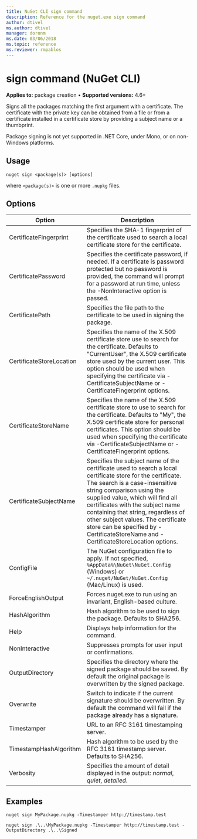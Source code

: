 ```yaml
---
title: NuGet CLI sign command
description: Reference for the nuget.exe sign command
author: dtivel
ms.author: dtivel
manager: doronm
ms.date: 03/06/2018
ms.topic: reference
ms.reviewer: rmpablos
---
```


# sign command (NuGet CLI)

**Applies to:** package creation &bullet; **Supported versions:** 4.6+

Signs all the packages matching the first argument with a certificate. The certificate with the private key can be obtained from a file or from a certificate installed in a certificate store by providing a subject name or a thumbprint.

Package signing is not yet supported in .NET Core, under Mono, or on non-Windows platforms.

## Usage

```cli
nuget sign <package(s)> [options]
```

where `<package(s)>` is one or more `.nupkg` files.

## Options

| Option | Description |
| --- | --- |
| CertificateFingerprint | Specifies the SHA-1 fingerprint of the certificate used to search a local certificate store for the certificate. |
| CertificatePassword | Specifies the certificate password, if needed. If a certificate is password protected but no password is provided, the command will prompt for a password at run time, unless the -NonInteractive option is passed. |
| CertificatePath | Specifies the file path to the certificate to be used in signing the package. |
| CertificateStoreLocation | Specifies the name of the X.509 certificate store use to search for the certificate. Defaults to "CurrentUser", the X.509 certificate store used by the current user. This option should be used when specifying the certificate via -CertificateSubjectName or -CertificateFingerprint options. |
| CertificateStoreName | Specifies the name of the X.509 certificate store to use to search for the certificate. Defaults to "My", the X.509 certificate store for personal certificates. This option should be used when specifying the certificate via -CertificateSubjectName or -CertificateFingerprint options. |
| CertificateSubjectName | Specifies the subject name of the certificate used to search a local certificate store for the certificate.  The search is a case-insensitive string comparison using the supplied value, which will find all certificates with the subject name containing that string, regardless of other subject values.  The certificate store can be specified by -CertificateStoreName and -CertificateStoreLocation options. |
| ConfigFile | The NuGet configuration file to apply. If not specified, `%AppData%\NuGet\NuGet.Config` (Windows) or `~/.nuget/NuGet/NuGet.Config` (Mac/Linux) is used.|
| ForceEnglishOutput | Forces nuget.exe to run using an invariant, English-based culture. |
| HashAlgorithm | Hash algorithm to be used to sign the package. Defaults to SHA256. |
| Help | Displays help information for the command. |
| NonInteractive | Suppresses prompts for user input or confirmations. |
| OutputDirectory | Specifies the directory where the signed package should be saved. By default the original package is overwritten by the signed package. |
| Overwrite | Switch to indicate if the current signature should be overwritten. By default the command will fail if the package already has a signature. |
| Timestamper | URL to an RFC 3161 timestamping server. |
| TimestampHashAlgorithm | Hash algorithm to be used by the RFC 3161 timestamp server. Defaults to SHA256. |
| Verbosity | Specifies the amount of detail displayed in the output: *normal*, *quiet*, *detailed*. |

## Examples

```cli
nuget sign MyPackage.nupkg -Timestamper http://timestamp.test

nuget sign .\..\MyPackage.nupkg -Timestamper http://timestamp.test -OutputDirectory .\..\Signed
```